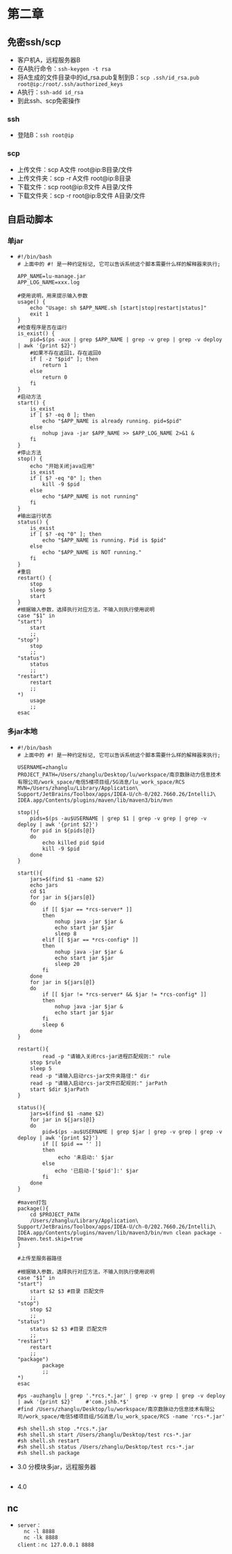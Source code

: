 # 第二章

## 免密ssh/scp

- 客户机A，远程服务器B
- 在A执行命令：`ssh-keygen -t rsa`
- 将A生成的文件目录中的id_rsa.pub复制到B：`scp .ssh/id_rsa.pub root@ip:/root/.ssh/authorized_keys`
- A执行：`ssh-add id_rsa`
- 到此ssh、scp免密操作

### ssh

- 登陆B：`ssh root@ip`

### scp

- 上传文件：scp A文件 root@ip:B目录/文件
- 上传文件夹：scp -r A文件 root@ip:B目录
- 下载文件：scp root@ip:B文件 A目录/文件
- 下载文件夹：scp -r root@ip:B文件 A目录/文件

## 自启动脚本

### 单jar

- ```shell
  #!/bin/bash
  # 上面中的 #! 是一种约定标记, 它可以告诉系统这个脚本需要什么样的解释器来执行;
  
  APP_NAME=lu-manage.jar
  APP_LOG_NAME=xxx.log
  
  #使用说明，用来提示输入参数
  usage() {
      echo "Usage: sh $APP_NAME.sh [start|stop|restart|status]"
      exit 1
  }
  #检查程序是否在运行
  is_exist() {
      pid=$(ps -aux | grep $APP_NAME | grep -v grep | grep -v deploy | awk '{print $2}')
      #如果不存在返回1，存在返回0
      if [ -z "$pid" ]; then
          return 1
      else
          return 0
      fi
  }
  #启动方法
  start() {
      is_exist
      if [ $? -eq 0 ]; then
          echo "$APP_NAME is already running. pid=$pid"
      else
          nohup java -jar $APP_NAME >> $APP_LOG_NAME 2>&1 &
      fi
  }
  #停止方法
  stop() {
      echo "开始关闭java应用"
      is_exist
      if [ $? -eq "0" ]; then
          kill -9 $pid
      else
          echo "$APP_NAME is not running"
      fi
  }
  #输出运行状态
  status() {
      is_exist
      if [ $? -eq "0" ]; then
          echo "$APP_NAME is running. Pid is $pid"
      else
          echo "$APP_NAME is NOT running."
      fi
  }
  #重启
  restart() {
      stop
      sleep 5
      start
  }
  #根据输入参数，选择执行对应方法，不输入则执行使用说明
  case "$1" in
  "start")
      start
      ;;
  "stop")
      stop
      ;;
  "status")
      status
      ;;
  "restart")
      restart
      ;;
  *)
      usage
      ;;
  esac
  ```

### 多jar本地

- ```shell
  #!/bin/bash
  # 上面中的 #! 是一种约定标记, 它可以告诉系统这个脚本需要什么样的解释器来执行;
  
  USERNAME=zhanglu
  PROJECT_PATH=/Users/zhanglu/Desktop/lu/workspace/南京数脉动力信息技术有限公司/work_space/电信5楼项目组/5G消息/lu_work_space/RCS
  MVN=/Users/zhanglu/Library/Application\ Support/JetBrains/Toolbox/apps/IDEA-U/ch-0/202.7660.26/IntelliJ\ IDEA.app/Contents/plugins/maven/lib/maven3/bin/mvn
  
  stop(){
      pids=$(ps -au$USERNAME | grep $1 | grep -v grep | grep -v deploy | awk '{print $2}')	
      for pid in ${pids[@]}
      do
          echo killed pid $pid
          kill -9 $pid
      done
  }
  
  start(){
      jars=$(find $1 -name $2)
      echo jars
      cd $1	
      for jar in ${jars[@]}
      do
          if [[ $jar == *rcs-server* ]]
          then
              nohup java -jar $jar &
              echo start jar $jar
              sleep 8
          elif [[ $jar == *rcs-config* ]]
          then
              nohup java -jar $jar &
              echo start jar $jar
              sleep 20
          fi
      done
      for jar in ${jars[@]}
      do
          if [[ $jar != *rcs-server* && $jar != *rcs-config* ]]
          then
              nohup java -jar $jar &
              echo start jar $jar
          fi
          sleep 6
      done
  }
  
  restart(){
          read -p "请输入关闭rcs-jar进程匹配规则:" rule
      stop $rule
      sleep 5
      read -p "请输入启动rcs-jar文件夹路径:" dir
      read -p "请输入启动rcs-jar文件匹配规则:" jarPath
      start $dir $jarPath
  }
  
  status(){
      jars=$(find $1 -name $2)
      for jar in ${jars[@]}
      do
          pid=$(ps -au$USERNAME | grep $jar | grep -v grep | grep -v deploy | awk '{print $2}')	
          if [[ $pid == '' ]]
          then
               echo '未启动:' $jar
          else
              echo '已启动-['$pid']:' $jar
          fi
      done
  }
  
  #maven打包
  package(){
      cd $PROJECT_PATH
      /Users/zhanglu/Library/Application\ Support/JetBrains/Toolbox/apps/IDEA-U/ch-0/202.7660.26/IntelliJ\ IDEA.app/Contents/plugins/maven/lib/maven3/bin/mvn clean package -Dmaven.test.skip=true
  }
  
  #上传至服务器路径
  
  #根据输入参数，选择执行对应方法，不输入则执行使用说明
  case "$1" in
  "start")
      start $2 $3 #目录 匹配文件
      ;;
  "stop")
      stop $2
      ;;
  "status")
      status $2 $3 #目录 匹配文件
      ;;
  "restart")
      restart
      ;;
  "package")
          package
          ;;
  *)
  esac
  
  #ps -auzhanglu | grep '.*rcs.*.jar' | grep -v grep | grep -v deploy | awk '{print $2}'	#'com.jshb.*$'
  #find /Users/zhanglu/Desktop/lu/workspace/南京数脉动力信息技术有限公司/work_space/电信5楼项目组/5G消息/lu_work_space/RCS -name 'rcs-*.jar'
  
  #sh shell.sh stop .*rcs.*.jar
  #sh shell.sh start /Users/zhanglu/Desktop/test rcs-*.jar
  #sh shell.sh restart
  #sh shell.sh status /Users/zhanglu/Desktop/test rcs-*.jar
  #sh shell.sh package
  ```

- 3.0 分模块多jar，远程服务器

  ```
  
  ```

  

- 4.0



## nc

- ```shell
  server：
  	nc -l 8888 
  	nc -lk 8888
  client：nc 127.0.0.1 8888
  ```
